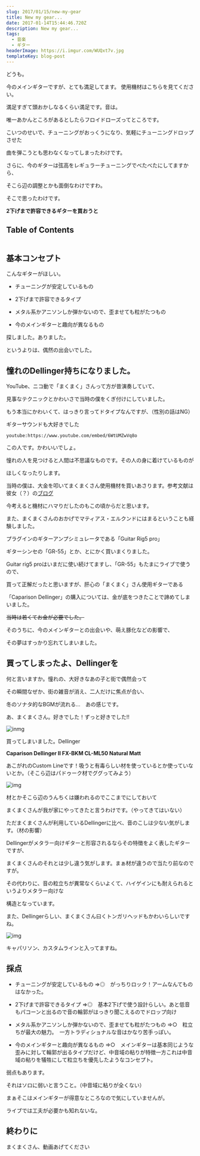 ```yaml
---
slug: 2017/01/15/new-my-gear
title: New my gear...
date: 2017-01-14T15:44:46.720Z
description: New my gear...
tags:
  - 音楽
  - ギター
headerImage: https://i.imgur.com/WUQxt7v.jpg
templateKey: blog-post
---
```

どうも。

今のメインギターですが、とても満足してます。 使用機材はこちらを見てください。

満足すぎて頭おかしなるくらい満足です。音は。


唯一あかんところがあるとしたらフロイドローズってところです。

こいつのせいで、チューニングがおっくうになり、気軽にチューニングドロップさせた

曲を弾こうとも思わなくなってしまったわけです。

さらに、今のギターは弦高をレギュラーチューニングでべたべたにしてますから、

そこら辺の調整とかも面倒なわけですわ。

そこで思ったわけです。

**2下げまで許容できるギターを買おうと**

## Table of Contents

```toc

```

## 基本コンセプト

こんなギターがほしい。

- チューニングが安定しているもの

- 2下げまで許容できるタイプ

- メタル系かアニソンしか弾かないので、歪ませても粒がたつもの

- 今のメインギターと趣向が異なるもの

探しました。ありました。

というよりは、偶然の出会いでした。

## 憧れのDellinger持ちになりました。

YouTube、ニコ動で「まくまく」さんって方が昔演奏していて、

見事なテクニックとかわいさで当時の僕をくぎ付けにしていました。

もう本当にかわいくて、はっきり言ってドタイプなんですが、（性別の話はNG）

ギターサウンドも大好きでした

`youtube:https://www.youtube.com/embed/6WtUMZwVq8o`

この人です。かわいいでしょ。


憧れの人を見つけると人間は不思議なものです。その人の身に着けているものが

ほしくなったりします。

当時の僕は、大金を叩いてまくまくさん使用機材を買いあさります。参考文献は彼女（？）の[ブログ](http://ameblo.jp/makotosound/entry-10325835408.html)

今考えると機材にハマりだしたのもこの頃からだと思います。

また、まくまくさんのおかげでマティアス・エルクンドにはまるということも経験しました。



プラグインのギターアンプシミュレータである「Guitar Rig5 pro」

ギターシンセの「GR-55」とか、とにかく買いまくりました。

Guitar rig5 proはいまだに使い続けてますし、「GR-55」もたまにライブで使うので、

買って正解だったと思いますが、肝心の「まくまく」さん使用ギターである

「Caparison Dellinger」の購入については、金が底をつきたことで諦めてしまいました。

~~当時は若くてお金が必要でした。~~




そのうちに、今のメインギターとの出会いや、萌え豚化などの影響で、

その夢はすっかり忘れてしまいました。

## 買ってしまったよ、Dellingerを

何と言いますか。憧れの、大好きなあの子と街で偶然会って

その瞬間なぜか、街の雑音が消え、二人だけに焦点が合い、

冬のソナタ的なBGMが流れる…　あの感じです。




あ、まくまくさん。好きでした！ずっと好きでした!!

![inmg](https://i.imgur.com/WUQxt7v.jpg)

買ってしまいました。Dellinger

**Caparison Dellinger Ⅱ FX-BKM CL-ML50 Natural Matt**

あこがれのCustom Lineです！吸うと有毒らしい材を使っているとか使っていないとか。（そこら辺はパドゥーク材でググってみよう）

![img](https://i.imgur.com/2gMQqhx.jpg)

材とかそこら辺のうんちくは嫌われるのでここまでにしておいて

まくまくさんが我が家にやってきたと言うわけです。（やってきてはいない）

ただまくまくさんが利用しているDellingerに比べ、音のこしは少ない気がします。（材の影響）

Dellingerがメタラー向けギターと形容されるならその特徴をよく表したギターですが、

まくまくさんのそれとは少し違う気がします。まぁ材が違うので当たり前なのですが。

その代わりに、音の粒立ちが異常なくらいよくて、ハイゲインにも耐えられるというよりメタラー向けな

構造となっています。




また、Dellingerらしい、まくまくさん曰くトンガリヘッドもかわいらしいですね。

![img](https://i.imgur.com/ljGZ2IQ.jpg)

キャパリソン、カスタムラインと入ってますね。

## 採点

- チューニングが安定しているもの ⇒◎　がっちりロック！アームなんてものはなかった。

- 2下げまで許容できるタイプ ⇒◎　基本2下げで使う設計らしい。あと低音もパコーンと出るので音の輪郭がはっきり聞こえるのでドロップ向け

- メタル系かアニソンしか弾かないので、歪ませても粒がたつもの ⇒○　粒立ちが最大の魅力。　一方トラディショナルな音はかなり苦手っぽい。

- 今のメインギターと趣向が異なるもの ⇒○　メインギターは基本同じような歪みに対して輪郭が出るタイプだけど、中音域の粘りが特徴一方これは中音域の粘りを犠牲にして粒立ちを優先したようなコンセプト。


弱点もあります。

それはソロに弱いと言うこと。（中音域に粘りが全くない）

まぁそこはメインギターが得意なところなので気にしていませんが。

ライブでは工夫が必要かも知れないな。

## 終わりに

まくまくさん、動画あげてください
